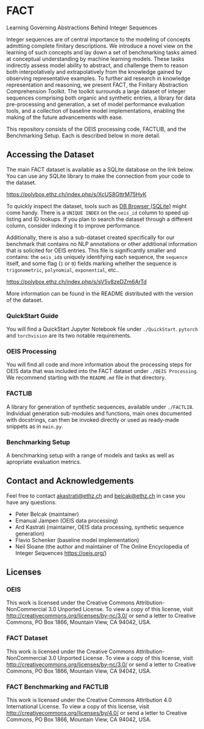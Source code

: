 # FACT
Learning Governing Abstractions Behind Integer Sequences

Integer sequences are of central importance to the modeling of concepts admitting complete finitary descriptions. We introduce a novel view on the learning of such concepts and lay down a set of benchmarking tasks aimed at conceptual understanding by machine learning models. These tasks indirectly assess model ability to abstract, and challenge them to reason both interpolatively and extrapolatively from the knowledge gained by observing representative examples. To further aid research in knowledge representation and reasoning, we present FACT, the Finitary Abstraction Comprehension Toolkit. The toolkit surrounds a large dataset of integer sequences comprising both organic and synthetic entries, a library for data pre-processing and generation, a set of model performance evaluation tools, and a collection of baseline model implementations, enabling the making of the future advancements with ease.


This repository consists of the OEIS processing code, FACTLIB, and the Benchmarking Setup. Each is described below in more detail.

## Accessing the Dataset
The main FACT dataset is available as a SQLite database on the link below. You can use any SQLite library to make the connection from your code to the dataset.

https://polybox.ethz.ch/index.php/s/XcUS8GttrM75HyK

To quickly inspect the dataset, tools such as [DB Browser (SQLite)](https://sqlitebrowser.org/) might come handy.
There is a `UNIQUE INDEX` on the `oeis_id` column to speed up listing and ID lookups. If you plan to search the dataset through a different column, consider indexing it to improve performance.

Additionally, there is also a sub-dataset created specifically for our benchmark that contains no NLP annotations or other additional information that is solicited for OEIS entries.
This file is significantly smaller and contains: the `oeis_id`s uniquely identifying each sequence, the `sequence` itself, and some flag (`1` or `0`) fields marking whether the sequence is `trigonometric`, `polynomial`, `exponential`, etc..

https://polybox.ethz.ch/index.php/s/sV5v8zeDZm6ArTd

More information can be found in the README distributed with the version of the dataset.

### QuickStart Guide

You will find a QuickStart Jupyter Notebook file under `./QuickStart`. `pytorch` and `torchvision` are its two notable requirements.

### OEIS Processing
You will find all code and more information about the processing steps for OEIS data that was included into the FACT dataset under `./OEIS Processing`.
We recommend starting with the `README.md` file in that directory.

### FACTLIB
A library for generation of synthetic sequences, available under `./FACTLIB`.
Individual generation sub-modules and functions, main ones documented with docstrings, can then be invoked directly or used as ready-made snippets as in `main.py`.

### Benchmarking Setup
A benchmarking setup with a range of models and tasks as well as apropriate evaluation metrics.

## Contact and Acknowledgements
Feel free to contact <akastrati@ethz.ch> and <belcak@ethz.ch> in case you have any questions.
 * Peter Belcak (maintainer)
 * Emanual Jampen (OEIS data processing)
 * Ard Kastrati (maintainer, OEIS data processing, synthetic sequence generation)
 * Flavio Schenker (baseline model implementation)
 * Neil Sloane (the author and maintainer of The Online Encyclopedia of Integer Sequences <https://oeis.org/>)

 ## Licenses

 ### OEIS
 This work is licensed under the Creative Commons Attribution-NonCommercial 3.0 Unported License.
 To view a copy of this license, visit http://creativecommons.org/licenses/by-nc/3.0/ or send a letter to Creative Commons, PO Box 1866, Mountain View, CA 94042, USA.

 ### FACT Dataset
 This work is licensed under the Creative Commons Attribution-NonCommercial 3.0 Unported License.
 To view a copy of this license, visit http://creativecommons.org/licenses/by-nc/3.0/ or send a letter to Creative Commons, PO Box 1866, Mountain View, CA 94042, USA.

 ### FACT Benchmarking and FACTLIB
 This work is licensed under the Creative Commons Attribution 4.0 International License.
 To view a copy of this license, visit http://creativecommons.org/licenses/by/4.0/ or send a letter to Creative Commons, PO Box 1866, Mountain View, CA 94042, USA.
